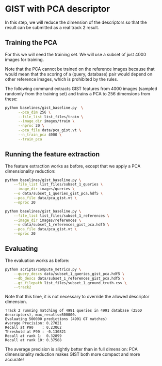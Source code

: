 # GIST with PCA descriptor

In this step, we will reduce the dimension of the descriptors
so that the result can be submitted as a real track 2 result.

## Training the PCA

For this we will need the training set. We will use a subset of just 4000
images for training.

Note that the PCA cannot be trained on the reference images because that
would mean that the scoring of a (query, database) pair would depend on
other reference images, which is prohibited by the rules.

The following command extracts GIST features from 4000 images
(sampled randomly from the training set) and trains a PCA to 256 dimensions from these:
```bash
python baselines/gist_baseline.py  \
      --pca_dim 256 \
      --file_list list_files/train \
      --image_dir images/train \
      --nproc 20 \
      --pca_file data/pca_gist.vt \
      --n_train_pca 4000 \
      --train_pca
```

## Running the feature extraction

The feature extraction works as before, except that we apply a PCA
dimensionality reduction:
```bash
python baselines/gist_baseline.py \
    --file_list list_files/subset_1_queries \
    --image_dir images/queries \
    --o data/subset_1_queries_gist_pca.hdf5 \
    --pca_file data/pca_gist.vt \
    --nproc 20

python baselines/gist_baseline.py \
    --file_list list_files/subset_1_references \
    --image_dir images/references \
    --o data/subset_1_references_gist_pca.hdf5 \
    --pca_file data/pca_gist.vt \
    --nproc 20
```

## Evaluating

The evaluation works as before:
```bash
python scripts/compute_metrics.py \
    --query_descs data/subset_1_queries_gist_pca.hdf5 \
    --db_descs data/subset_1_references_gist_pca.hdf5 \
    --gt_filepath list_files/subset_1_ground_truth.csv \
    --track2
```
Note that this time, it is not necessary to override the
allowed descriptor dimension.

```
Track 2 running matching of 4991 queries in 4991 database (256D descriptors), max_results=500000.
Evaluating 500000 predictions (4991 GT matches)
Average Precision: 0.27021
Recall at P90    : 0.23062
Threshold at P90 : -0.130821
Recall at rank 1:  0.32899
Recall at rank 10: 0.37588
```

The average precision is slightly better than in full dimension:
PCA dimensionality reduction makes GIST both more compact and more accurate!